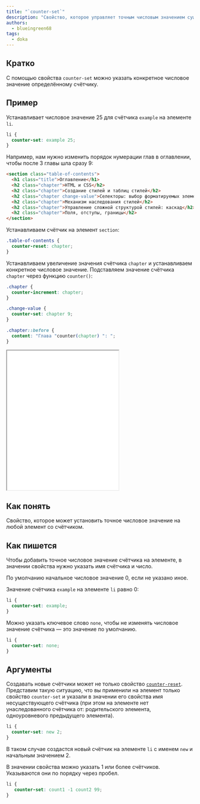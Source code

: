 ```yaml
---
title: "`counter-set`"
description: "Свойство, которое управляет точным числовым значением существующих счётчиков"
authors:
  - blueingreen68
tags:
  - doka
---
```


## Кратко

С помощью свойства `counter-set` можно указать конкретное числовое значение определённому счётчику.

## Пример

Устанавливает числовое значение 25 для счётчика `example` на элементе `li`.

```css
li {
  counter-set: example 25;
}
```
Например, нам нужно изменить порядок нумерации глав в оглавлении, чтобы после 3 главы шла сразу 9:

```html
<section class="table-of-contents">
  <h1 class="title">Оглавление</h1>
  <h2 class="chapter">HTML и CSS</h2>
  <h2 class="chapter">Создание стилей и таблиц стилей</h2>
  <h2 class="chapter change-value">Селекторы: выбор форматируемых элементов</h2>
  <h2 class="chapter">Механизм наследования стилей</h2>
  <h2 class="chapter">Управление сложной структурой стилей: каскад</h2>
  <h2 class="chapter">Поля, отступы, границы</h2>
</section>
```

Устанавливаем счётчик на элемент `section`:

```css
.table-of-contents {
  counter-reset: chapter;
}
```

Устанавливаем увеличение значения счётчика `сhapter` и устанавливаем конкретное числовое значение. Подставляем значение счётчика `chapter` через функцию `counter()`:

```css
.chapter {
  counter-increment: chapter;
}

.change-value {
  counter-set: chapter 9;
}

.chapter::before {
  content: "Глава "counter(chapter) ": ";
}
```

<iframe title="Демонстрация свойства" src="demos/counter-set-example" height="375"></iframe>

## Как понять

Свойство, которое может установить точное числовое значение на любой элемент со счётчиком.

## Как пишется

Чтобы добавить точное числовое значение счётчика на элементе, в значении свойства нужно указать имя счётчика и число.

По умолчанию начальное числовое значение 0, если не указано иное.

Значение счётчика `example` на элементе `li` равно 0:

```css
li {
  counter-set: example;
}
```

Можно указать ключевое слово `none`, чтобы не изменять числовое значение счётчика — это значение по умолчанию.

```css
li {
  counter-set: none;
}
```

## Аргументы

Создавать новые счётчики может не только свойство [`counter-reset`](/css/counter-reset/). Представим такую ситуацию, что вы применили на элемент только свойство `counter-set` и указали в значении его свойства имя несуществующего счётчика (при этом на элементе нет унаследованного счётчика от: родительского элемента, одноуровневого предыдущего элемента).

```css
li {
  counter-set: new 2;
}
```

В таком случае создастся новый счётчик на элементе `li` с именем `new` и начальным значением 2.

В значении свойства можно указать 1 или более счётчиков. Указываются они по порядку через пробел.

```CSS
li {
   counter-set: count1 -1 count2 99;
}
```


